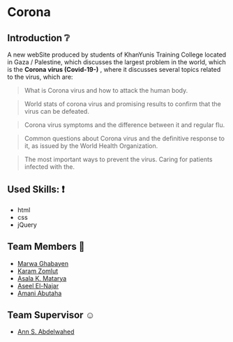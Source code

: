 # Corona

## Introduction :grey_question:
A new webSite produced by students of KhanYunis Training College located in Gaza / Palestine, which discusses the largest problem in the world, which is the **Corona virus (Covid-19-)** , where it discusses several topics related to the virus, which are:

> What is Corona virus and how to attack the human body.

> World stats of corona virus and promising results to confirm that the virus can be defeated.

> Corona virus symptoms and the difference between it and regular flu.

> Common questions about Corona virus and the definitive response to it, as issued by the World Health Organization.

> The most important ways to prevent the virus.
Caring for patients infected with the.

## Used Skills: :exclamation:

- html
- css
- jQuery
 

 ## Team Members :clap:

- [Marwa Ghabayen](https://github.com/Marwa-Ghabayen)
- [Karam Zomlut](https://github.com/karam-zomlut)
- [Asala K. Matarya](https://github.com/AsalaKM)
- [Aseel El-Najar](https://github.com/aseelalnajar2001)
- [Amani Abutaha](https://github.com/Amani-abt)

 ## Team Supervisor :relaxed:

 - [ Ann S. Abdelwahed ](https://github.com/AnnSaid)
